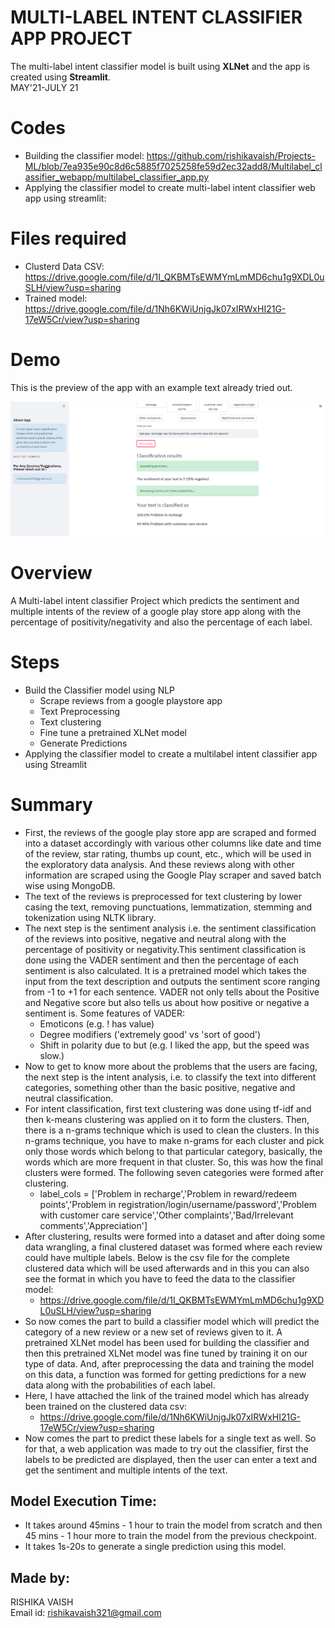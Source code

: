 # MULTI-LABEL INTENT CLASSIFIER APP PROJECT
The multi-label intent classifier model is built using **XLNet** and the app is created using **Streamlit**.  
MAY'21-JULY 21

# Codes
- Building the classifier model: https://github.com/rishikavaish/Projects-ML/blob/7ea935e90c8d6c5885f7025258fe59d2ec32add8/Multilabel_classifier_webapp/multilabel_classifier_app.py
- Applying the classifier model to create multi-label intent classifier web app using streamlit: 

# Files required
- Clusterd Data CSV: https://drive.google.com/file/d/1I_QKBMTsEWMYmLmMD6chu1g9XDL0uSLH/view?usp=sharing  
- Trained model: https://drive.google.com/file/d/1Nh6KWiUnjgJk07xIRWxHI21G-17eW5Cr/view?usp=sharing

# Demo
This is the preview of the app with an example text already tried out.

![alt text](demo1.png?raw=true)

# Overview
A Multi-label intent classifier Project which predicts the sentiment and multiple intents of
the review of a google play store app along with the percentage of positivity/negativity and also the percentage of
each label.

# Steps
- Build the Classifier model using NLP
  - Scrape reviews from a google playstore app
  - Text Preprocessing
  - Text clustering
  - Fine tune a pretrained XLNet model
  - Generate Predictions
- Applying the classifier model to create a multilabel intent classifier app using Streamlit

# Summary

- First, the reviews of the google play store app are scraped and formed into a dataset accordingly with various other columns like date and time of the review, star rating, thumbs up count, etc., which will be used in the exploratory data analysis. And these reviews along with other information are scraped using the Google Play scraper and saved batch wise using MongoDB.
- The text of the reviews is preprocessed for text clustering by lower casing the text, removing punctuations, lemmatization, stemming and tokenization using NLTK library. 
- The next step is the sentiment analysis i.e. the sentiment classification of the
reviews into positive, negative and neutral along with the percentage of positivity or negativity.This sentiment classification is done using the VADER sentiment and then the percentage of each sentiment is also calculated. It is a pretrained model which takes the input from the text description and outputs the sentiment score ranging from -1 to +1 for each sentence. VADER not only tells about the Positive and Negative score but also tells us about how positive or negative a sentiment is. Some features of VADER:
   - Emoticons (e.g. ! has value)
   - Degree modifiers ('extremely good' vs 'sort of good')
   - Shift in polarity due to but (e.g. I liked the app, but the speed was slow.)
- Now to get to know more about the problems that the users are facing, the next step is the intent analysis, i.e. to classify the text into different categories, something other than the basic positive, negative and neutral classification.
- For intent classification, first text clustering was done using tf-idf and then k-means clustering was applied on it to form the clusters. Then, there is a n-grams technique which is used to clean the clusters. In this n-grams technique, you have to make n-grams for each cluster and pick only those words which belong to that particular category, basically, the words which are more frequent in that cluster. So, this was how the final clusters were formed. The following seven categories were formed after clustering.
   - label_cols = ['Problem in recharge','Problem in reward/redeem points','Problem in registration/login/username/password','Problem with customer care service','Other complaints','Bad/Irrelevant comments','Appreciation']
- After clustering, results were formed into a dataset and after doing some data wrangling, a final clustered dataset was formed where each review could have multiple labels. Below is the csv file for the complete clustered data which will be used afterwards and in this you can also see the format in which you have to feed the data to the classifier model:
   - https://drive.google.com/file/d/1I_QKBMTsEWMYmLmMD6chu1g9XDL0uSLH/view?usp=sharing
- So now comes the part to build a classifier model which will predict the category of a new review or a new set of reviews given to it. A pretrained XLNet model has been used for building the classifier and then this pretrained XLNet model was fine tuned by training it on our type of data. And, after preprocessing the data and training the model on this data, a function was formed for getting predictions for a new data along with the probabilities of each label.
- Here, I have attached the link of the trained model which has already been trained
on the clustered data csv:
   - https://drive.google.com/file/d/1Nh6KWiUnjgJk07xIRWxHI21G-17eW5Cr/view?usp=sharing
- Now comes the part to predict these labels for a single text as well. So for that, a web application was made to try out the classifier, first the labels to be predicted are displayed, then the user can enter a text and get the sentiment and multiple intents of the text.

## Model Execution Time:
- It takes around 45mins - 1 hour to train the model from scratch and then 45 mins - 1 hour more to train the model from the previous checkpoint.
- It takes 1s-20s to generate a single prediction using this model.

## Made by:
RISHIKA VAISH  
Email id: rishikavaish321@gmail.com
